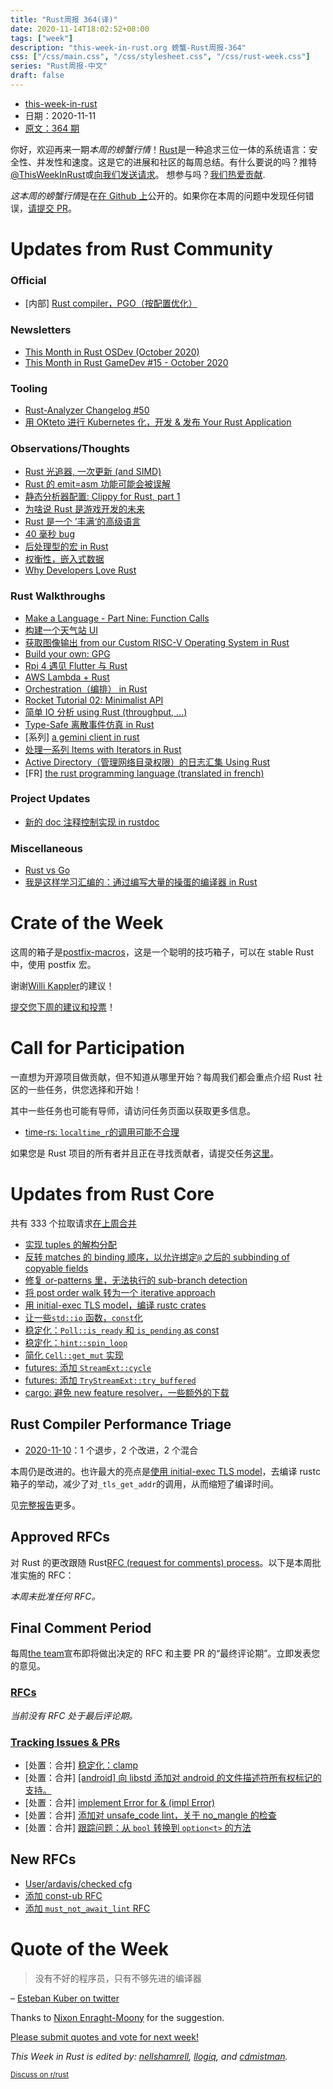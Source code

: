 ```yaml
---
title: "Rust周报 364(译)"
date: 2020-11-14T18:02:52+08:00
tags: ["week"]
description: "this-week-in-rust.org 螃蟹-Rust周报-364"
css: ["/css/main.css", "/css/stylesheet.css", "/css/rust-week.css"]
series: "Rust周报-中文"
draft: false
---
```


- [this-week-in-rust](https://this-week-in-rust.org)
- 日期：2020-11-11
- [原文：364 期](https://this-week-in-rust.org/blog/2020/11/11/this-week-in-rust-364/)

你好，欢迎再来一期*本周的螃蟹行情*！[Rust](http://rust-lang.org)是一种追求三位一体的系统语言：安全性、并发性和速度。这是它的进展和社区的每周总结。有什么要说的吗？推特[@ThisWeekInRust](https://twitter.com/ThisWeekInRust)或[向我们发送请求](https://github.com/cmr/this-week-in-rust)。 想参与吗？[我们热爱贡献](https://github.com/rust-lang/rust/blob/master/CONTRIBUTING.md).

*这本周的螃蟹行情*是在[在 Github 上](https://github.com/cmr/this-week-in-rust)公开的。如果你在本周的问题中发现任何错误，[请提交 PR](https://github.com/cmr/this-week-in-rust/pulls)。

# Updates from Rust Community

### Official

- [内部] [Rust compiler，PGO（按配置优化）](https://blog.rust-lang.org/inside-rust/2020/11/11/exploring-pgo-for-the-rust-compiler)

### Newsletters

- [This Month in Rust OSDev (October 2020)](https://rust-osdev.com/this-month/2020-10/)
- [This Month in Rust GameDev #15 - October 2020](https://rust-gamedev.github.io/posts/newsletter-015/)

### Tooling

- [Rust-Analyzer Changelog #50](https://rust-analyzer.github.io/thisweek/2020/11/09/changelog-50.html)
- [用 OKteto 进行 Kubernetes 化，开发 & 发布 Your Rust Application](https://okteto.com/blog/getting-started-with-okteto-and-rust/)

### Observations/Thoughts

- [Rust 光追器, 一次更新 (and SIMD)](https://siliconsprawl.com/2020/11/06/simd-ray-tracer.html)
- [Rust 的 emit=asm 功能可能会被误解](https://siliconsprawl.com/2020/11/09/rust-emit-asm.html)
- [静态分析器配置: Clippy for Rust, part 1](https://medium.com/monocodus/a-survey-into-static-analyzers-configurations-clippy-for-rust-part-1-5de50fd9326)
- [为啥说 Rust 是游戏开发的未来](https://thefuntastic.com/blog/why-rust-is-the-future-game-dev?)
- [Rust 是一个 ’丰满‘的高级语言](https://omarabid.com/rust-high-level-language)
- [40 毫秒 bug](https://vorner.github.io/2020/11/06/40-ms-bug.html)
- [后处理型的宏 in Rust](https://gist.github.com/est31/8d0465997ea920c5ba917cbbf80a822d)
- [权衡性，嵌入式数据](https://nickb.dev/blog/a-quick-tour-of-trade-offs-embedding-data-in-rust)
- [Why Developers Love Rust](https://ibraheem.ca/posts/why-devs-love-rust)

### Rust Walkthroughs

- [Make a Language - Part Nine: Function Calls](https://arzg.github.io/lang/9/)
- [构建一个天气站 UI](https://blog.kdubovikov.ml/articles/rust/ui/weather-station-ui)
- [获取图像输出 from our Custom RISC-V Operating System in Rust](https://blog.stephenmarz.com/2020/11/11/risc-v-os-using-rust-graphics/)
- [Build your own: GPG](https://andrewhalle.github.io/build-your-own/gpg)
- [Rpi 4 遇见 Flutter 与 Rust](https://dev.to/charliefoxtrot/rpi-4-meets-flutter-and-rust-23ma)
- [AWS Lambda + Rust](https://dev.to/rad_val_/aws-lambda-rust-292g)
- [Orchestration（编排） in Rust](https://dev.to/elasticrash/orchestration-in-rust-549b)
- [Rocket Tutorial 02: Minimalist API](https://dev.to/davidedelpapa/rocket-tutorial-02-minimalist-api-2kl6)
- [简单 IO 分析 using Rust (throughput, ...)](https://dev.to/martichou/get-simple-io-stats-using-rust-throughput-47m4)
- [Type-Safe 离散事件仿真 in Rust](https://dev.to/elshize/type-safe-discrete-simulation-in-rust-3n7d)
- [系列] [a gemini client in rust](https://dev.to/krowemoh/series/9524)
- [处理一系列 Items with Iterators in Rust](https://blog.knoldus.com/processing-a-series-of-items-with-iterators-in-rust/)
- [Active Directory（管理网络目录权限）的日志汇集 Using Rust](https://blog.knoldus.com/compilation-of-active-directory-logs-using-rust/)
- \[FR] [the rust programming language (translated in french)](https://jimskapt.github.io/rust-book-fr/)

### Project Updates

- [新的 doc 注释控制实现 in rustdoc](https://blog.guillaume-gomez.fr/articles/2020-11-11+New+doc+comment+handling+in+rustdoc)

### Miscellaneous

- [Rust vs Go](https://bitfieldconsulting.com/golang/rust-vs-go)
- [我是这样学习汇编的：通过编写大量的操蛋的编译器 in Rust](https://github.com/pretzelhammer/rust-blog/blob/master/posts/too-many-brainfuck-compilers.md)

# Crate of the Week

这周的箱子是[postfix-macros](https://github.com/est31/postfix-macros)，这是一个聪明的技巧箱子，可以在 stable Rust 中，使用 postfix 宏。

谢谢[Willi Kappler](https://users.rust-lang.org/t/crate-of-the-week/2704/841)的建议！

[提交您下周的建议和投票][submit_crate]！

[submit_crate]: https://users.rust-lang.org/t/crate-of-the-week/2704

# Call for Participation

一直想为开源项目做贡献，但不知道从哪里开始？每周我们都会重点介绍 Rust 社区的一些任务，供您选择和开始！

其中一些任务也可能有导师，请访问任务页面以获取更多信息。

- [time-rs: `localtime_r`的调用可能不合理](https://github.com/time-rs/time/issues/293)

如果您是 Rust 项目的所有者并且正在寻找贡献者，请提交任务[这里][guidelines]。

[guidelines]: https://users.rust-lang.org/t/twir-call-for-participation/4821

# Updates from Rust Core

共有 333 个拉取请求[在上周合并][merged]

[merged]: https://github.com/search?q=is%3Apr+org%3Arust-lang+is%3Amerged+merged%3A2020-11-02..2020-11-09

- [实现 tuples 的解构分配](https://github.com/rust-lang/rust/pull/78748)
- [反转 matches 的 binding 顺序，以允许绑定`@` 之后的 subbinding of copyable fields](https://github.com/rust-lang/rust/pull/78638)
- [修复 or-patterns 里，无法执行的 sub-branch detection](https://github.com/rust-lang/rust/pull/78167)
- [将 post order walk 转为一个 iterative approach](https://github.com/rust-lang/rust/pull/78607)
- [用 initial-exec TLS model，编译 rustc crates ](https://github.com/rust-lang/rust/pull/78201)
- [让一些`std::io` 函数，`const`化](https://github.com/rust-lang/rust/pull/78811)
- [稳定化：`Poll::is_ready` 和 `is_pending` as const](https://github.com/rust-lang/rust/pull/76227)
- [稳定化：`hint::spin_loop`](https://github.com/rust-lang/rust/pull/76097)
- [简化 `Cell::get_mut` 实现](https://github.com/rust-lang/rust/pull/78735)
- [futures: 添加 `StreamExt::cycle`](https://github.com/rust-lang/futures-rs/pull/2252)
- [futures: 添加 `TryStreamExt::try_buffered`](https://github.com/rust-lang/futures-rs/pull/2245)
- [cargo: 避免 new feature resolver，一些额外的下载](https://github.com/rust-lang/cargo/pull/8823)

## Rust Compiler Performance Triage

- [2020-11-10](https://github.com/rust-lang/rustc-perf/blob/master/triage/2020-11-10.md)：1 个退步，2 个改进，2 个混合

本周仍是改进的。也许最大的亮点是[使用 initial-exec TLS model](https://github.com/rust-lang/rust/pull/78201)，去编译 rustc 箱子的举动，减少了对`_tls_get_addr`的调用，从而缩短了编译时间。

见[完整报告](https://github.com/rust-lang/rustc-perf/blob/master/triage/2020-11-10.md)更多。

## Approved RFCs

对 Rust 的更改跟随 Rust[RFC (request for comments) process](https://github.com/rust-lang/rfcs#rust-rfcs)。以下是本周批准实施的 RFC：

_本周未批准任何 RFC。_

## Final Comment Period

每周[the team](https://www.rust-lang.org/team.html)宣布即将做出决定的 RFC 和主要 PR 的“最终评论期”。立即发表您的意见。

### [RFCs](https://github.com/rust-lang/rfcs/labels/final-comment-period)

_当前没有 RFC 处于最后评论期。_

### [Tracking Issues & PRs](https://github.com/rust-lang/rust/labels/final-comment-period)

- [处置：合并] [稳定化：clamp](https://github.com/rust-lang/rust/pull/77872)
- [处置：合并] [[android] 向 libstd 添加对 android 的文件描述符所有权标记的支持。](https://github.com/rust-lang/rust/pull/74860)
- [处置：合并] [implement Error for & (impl Error)](https://github.com/rust-lang/rust/pull/75180)
- [处置：合并] [添加对 unsafe_code lint，关于 no_mangle 的检查](https://github.com/rust-lang/rust/pull/72209)
- [处置：合并] [跟踪问题：从 `bool` 转换到 `option<t>` 的方法](https://github.com/rust-lang/rust/issues/64260)

## New RFCs

- [User/ardavis/checked cfg](https://github.com/rust-lang/rfcs/pull/3013)
- [添加 const-ub RFC](https://github.com/rust-lang/rfcs/pull/3016)
- [添加 `must_not_await_lint` RFC](https://github.com/rust-lang/rfcs/pull/3014)

# Quote of the Week

> 没有不好的程序员，只有不够先进的编译器

– [Esteban Kuber on twitter](https://twitter.com/ekuber/status/1319476290395664384)

Thanks to [Nixon Enraght-Moony](https://users.rust-lang.org/t/twir-quote-of-the-week/328/957) for the suggestion.

[Please submit quotes and vote for next week!](https://users.rust-lang.org/t/twir-quote-of-the-week/328)

_This Week in Rust is edited by: [nellshamrell](https://github.com/nellshamrell), [llogiq](https://github.com/llogiq), and [cdmistman](https://github.com/cdmistman)._

<small>[Discuss on r/rust](https://www.reddit.com/r/rust/comments/jslo80/this_week_in_rust_364/)</small>
